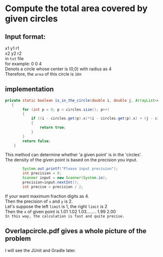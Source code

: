 Compute the total area covered by given circles
=============================================
Input format:
----------
x1 y1 r1<br>
x2 y2 r2<br>
in `txt` file <br>
for example: 0 0 4<br>
Denots a circle whose center is (0,0) with radius as 4<br>
Therefore, the `area` of this circle is `16π` <br>

implementation
--------------
```java
private static boolean is_in_the_circle(double i, double j, ArrayList<circle> circles)
   {
        for (int p = 0; p < circles.size(); p++)
        {
            if ((i - circles.get(p).x)*(i - circles.get(p).x) + (j - circles.get(p).y)*(j - circles.get(p).y) < circles.get(p).r*circles.get(p).r)
            {
                return true;
            }
        }
        return false;
    }
```
This method can determine whether 'a given point' is in the 'circles'.<br>
The density of the given point is based on the precision you input.<br>

```java
        System.out.printf("Please input precision");
        int precision = 0;
        Scanner input = new Scanner(System.in);
        precision=input.nextInt();
        int precise = precision / 2;
```
If your want maximum fraction digits as 4. <br>
Then the precision of `x` and `y` is 2.<br>
Let's suppose the left `limit` is 1, the right `limit` is 2 <br>
Then the `x` of given point is 1.01 1.02 1.03........ 1.99 2.00<br>
`In this way, the calculation is fast and quite precise.`<br>


Overlapcircle.pdf gives a whole picture of the problem
-----------------------------------------------------
I will see the JUnit and Gradle later.
